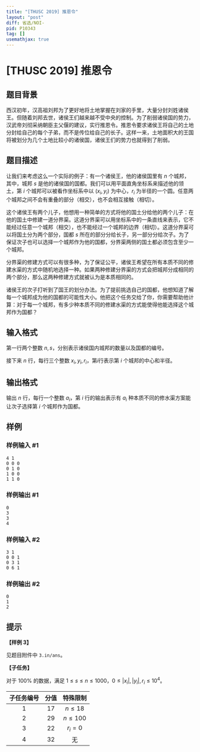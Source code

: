 ```yaml
---
title: "[THUSC 2019] 推恩令"
layout: "post"
diff: 省选/NOI-
pid: P10343
tag: []
usemathjax: true
---
```


# [THUSC 2019] 推恩令
## 题目背景

西汉初年，汉高祖刘邦为了更好地将土地掌握在刘家的手里，大量分封刘姓诸侯王。但随着刘邦去世，诸侯王们越来越不受中央的控制。为了削弱诸侯国的势力，汉武帝刘彻采纳朝臣主父偃的建议，实行推恩令。推恩令要求诸侯王将自己的土地分封给自己的每个子弟，而不是传位给自己的长子。这样一来，土地面积大的王国将被划分为几个土地比较小的诸侯国，诸侯王们的势力也就得到了削弱。
## 题目描述

让我们来考虑这么一个实际的例子：有一个诸侯王，他的诸侯国里有 $n$ 个城邦，其中，城邦 $s$ 是他的诸侯国的国都。我们可以用平面直角坐标系来描述他的领土，第 $i$ 个城邦可以被看作坐标系中以 $(x_i,y_i)$ 为中心，$r_i$ 为半径的一个圆。任意两个城邦之间不会有重叠的部分（相交），也不会相互接触（相切）。

这个诸侯王有两个儿子，他想用一种简单的方式将他的国土分给他的两个儿子：在他的国土中修建一道分界渠。这道分界渠可以用坐标系中的一条直线来表示，它不能经过任意一个城邦（相交），也不能经过一个城邦的边界（相切）。这道分界渠可以将国土分为两个部分，国都 $s$ 所在的部分分给长子，另一部分分给次子。为了保证次子也可以选择一个城邦作为他的国都，分界渠两侧的国土都必须包含至少一个城邦。

分界渠的修建方式可以有很多种，为了保证公平，诸侯王希望在所有本质不同的修建水渠的方式中随机地选择一种。如果两种修建分界渠的方式会把城邦分成相同的两个部分，那么这两种修建方式就被认为是本质相同的。

诸侯王的次子打听到了国王的划分办法。为了提前挑选自己的国都，他想知道了解每一个城邦成为他的国都的可能性大小。他把这个任务交给了你，你需要帮助他计算：对于每一个城邦，有多少种本质不同的修建水渠的方式能使得他能选择这个城邦作为国都？
## 输入格式

第一行两个整数 $n,s$，分别表示诸侯国内城邦的数量以及国都的编号。

接下来 $n$ 行，每行三个整数 $x_i, y_i, r_i$，第$i$行表示第 $i$ 个城邦的中心和半径。
## 输出格式

输出 $n$ 行，每行一个整数 $a_i$，第 $i$ 行的输出表示有 $a_i$ 种本质不同的修水渠方案能让次子选择第 $i$ 个城邦作为国都。
## 样例

### 样例输入 #1
```
4 1
0 0 0
0 1 0
1 0 0
1 1 0

```
### 样例输出 #1
```
0
3
3
4
```
### 样例输入 #2
```
3 1
0 0 1
0 3 1
0 6 1

```
### 样例输出 #2
```
0
1
2
```
## 提示

**【样例 3】**

见题目附件中 `3.in/ans`。

**【子任务】**

对于 $100\%$ 的数据，满足 $1\leq s\leq n\leq 1000$，$0\leq |x_i|, |y_i|, r_i \leq 10^4$。

| 子任务编号 | 分值 | 特殊限制 |
| :--: | :--: | :--: |
| 1 | 17 | $n\leq 18$ |
| 2 | 29 | $n\leq 100$ |
| 3 | 22 | $r_i=0$ |
| 4 | 32 | 无 |
